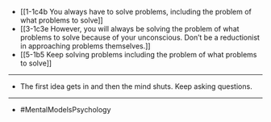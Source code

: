 - [[1-1c4b You always have to solve problems, including the problem of what problems to solve]]
- [[3-1c3e However, you will always be solving the problem of what problems to solve because of your unconscious. Don’t be a reductionist in approaching problems themselves.]]
- [[5-1b5 Keep solving problems including the problem of what problems to solve]]
---
- The first idea gets in and then the mind shuts. Keep asking questions.
---
- #MentalModelsPsychology
